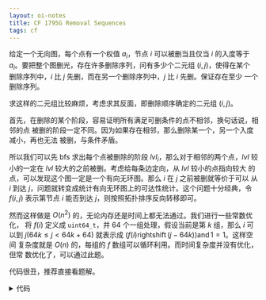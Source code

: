 ```yaml
---
layout: oi-notes
title: CF 1795G Removal Sequences
tags: cf
---
```


给定一个无向图，每个点有一个权值 $a_i$，节点 $i$ 可以被删当且仅当 $i$ 的入度等于 
$a_i$。要把整个图删光，存在许多删除序列，问有多少个二元组 $(i, j)$，使得在某个
删除序列中，$i$ 比 $j$ 先删，而在另一个删除序列中，$j$ 比 $i$ 先删。保证存在至少
一个删除序列。

求这样的二元组比较麻烦，考虑求其反面，即删除顺序确定的二元组 $(i, j)$。

首先，在删除的某个阶段，容易证明所有满足可删条件的点不相邻，换句话说，相邻的点
被删的阶段一定不同。因为如果存在相邻，那么删除某一个，另一个入度减小，再也无法
被删，与条件矛盾。

所以我们可以先 bfs 求出每个点被删除的阶段 $lvl_i$，那么对于相邻的两个点，$lvl$ 
较小的一定在 $lvl$ 较大的之前被删。考虑给每条边定向，从 $lvl$ 较小的点指向较大
的点，可以发现这个图一定是一个有向无环图。那么 $i$ 在 $j$ 之前被删就等价于可以
从 $i$ 到达 $j$，问题就转变成统计有向无环图上的可达性统计。这个问题十分经典，令 
$f(i, j)$ 表示第节点 $i$ 能否到达 $j$，则按照拓扑排序反向转移即可。

然而这样做是 $O(n^2)$ 的，无论内存还是时间上都无法通过。我们进行一些常数优化，
将 $f(i)$ 定义成 `uint64_t`，并 64 个一组处理，假设当前是第 $k$ 组，那么 $i$ 可
以到 $j (64k \le j < 64k + 64)$ 就表示成 
$(f(i) \operatorname{rightshift} (j - 64k)) \operatorname{and} 1 = 1$。这样空间
复杂度就是 $O(n)$ 的，每组的 $f$ 数组可以循环利用。而时间复杂度并没有优化，但常
数优化了，可以通过此题。

代码很丑，推荐直接看题解。

<details>
<summary>代码</summary>

```cpp
struct graph
{
    vector<vector<int>> e;
    vector<int> indeg;
    graph(int n) : e(n), indeg(n) {}
};
 
struct directed_graph: public graph
{
    void add_edge(int u, int v)
    {
        // printf("add directed edge %d %d\n", u, v);
        e[u].emplace_back(v);
        indeg[v]++;
    }
    vector<int> sort()
    {
        int n = e.size();
        vector<int> res;
        res.reserve(n);
        std::queue<int> q;
        for (int i = 0; i < n; i++) {
            if (indeg[i] == 0) {
                q.emplace(i);
            }
        }
        while (!q.empty())
        {
            int u = q.front();
            q.pop();
            res.emplace_back(u);
            for (auto v : e[u]) {
                indeg[v]--;
                if (indeg[v] == 0) {
                    q.emplace(v);
                }
            }
        }
        return res;
    }
    long long count_approach()
    {
        int n = e.size();
        long long res = 0;
        auto seq = sort();
        // std::reverse(seq.begin(), seq.end());
        for (int i = 0; i * 64 < n; i++) {
            vector<uint64_t> f(n);
            int l = i * 64, r = (i + 1) * 64;
            for (auto j : seq) {
                if (l <= j && j < r) f[j] |= 1ull << (j - l);
                res += std::popcount(f[j]);
                for (auto v : e[j]) {
                    f[v] |= f[j];
                }
            }
        }
        return res;
    }
};
 
struct origin_graph : public graph
{
    vector<int> a;
    origin_graph(int n) : graph(n), a(n) {}
    void read(int m)
    {
        int n = e.size();
        for (auto &i : a) cin >> i;
        for (int i = 0; i < m; i++)
        {
            int u, v;
            cin >> u >> v;
            add_edge(u - 1, v - 1);
        }
    }
    void add_edge(int u, int v)
    {
        e[u].emplace_back(v);
        e[v].emplace_back(u);
        indeg[u]++;
        indeg[v]++;
    }
    directed_graph bfs()
    {
        int n = e.size();
        directed_graph res(n);
        vector<int> lvl(n);
        std::queue<std::pair<int, int>> q;
        for (int i = 0; i < n; i++) {
            if (indeg[i] == a[i]) {
                q.emplace(i, 0);
            }
        }
        while (!q.empty())
        {
            auto [u, l] = q.front();
            q.pop();
            lvl[u] = l;
            for (auto v : e[u]) {
                indeg[u]--;
                indeg[v]--;
                if (indeg[v] == a[v]) {
                    q.emplace(v, l + 1);
                }
            }
        }
        for (int i = 0; i < n; i++) {
            for (auto j : e[i]) {
                if (lvl[i] > lvl[j]) res.add_edge(i, j);
            }
        }
        return res;
    }
};
 
void solve()
{
    int n, m;
    cin >> n >> m;
    origin_graph g(n);
    g.read(m);
    auto ng = g.bfs();
    cout << (long long)n * (n - 1) / 2 + n - ng.count_approach() << endl;
}
```

</details>
